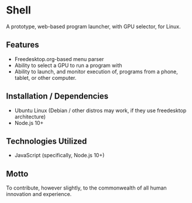 # Shell

A prototype, web-based program launcher, with GPU selector, for Linux.

## Features

- Freedesktop.org-based menu parser
- Ability to select a GPU to run a program with
- Ability to launch, and monitor execution of, programs from a phone, tablet, or other computer.

## Installation / Dependencies

- Ubuntu Linux (Debian / other distros may work, if they use freedesktop architecture)
- Node.js 10+

## Technologies Utilized

- JavaScript (specifically, Node.js 10+)

## Motto

To contribute, however slightly, to the commonwealth of all human innovation and experience.